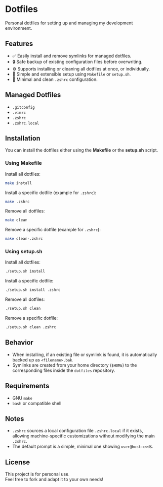 # Dotfiles

Personal dotfiles for setting up and managing my development environment.

## Features

- ✅ Easily install and remove symlinks for managed dotfiles.
- 🔒 Safe backup of existing configuration files before overwriting.
- ⚙️ Supports installing or cleaning all dotfiles at once, or individually.
- 🧩 Simple and extensible setup using `Makefile` or `setup.sh`.
- 🧼 Minimal and clean `.zshrc` configuration.

## Managed Dotfiles

- `.gitconfig`
- `.vimrc`
- `.zshrc`
- `.zshrc.local`

## Installation

You can install the dotfiles either using the **Makefile** or the **setup.sh** script.

### Using Makefile

Install all dotfiles:

```bash
make install
```

Install a specific dotfile (example for `.zshrc`):

```bash
make .zshrc
```

Remove all dotfiles:

```bash
make clean
```

Remove a specific dotfile (example for `.zshrc`):

```bash
make clean-.zshrc
```

### Using setup.sh

Install all dotfiles:

```bash
./setup.sh install
```

Install a specific dotfile:

```bash
./setup.sh install .zshrc
```

Remove all dotfiles:

```bash
./setup.sh clean
```

Remove a specific dotfile:

```bash
./setup.sh clean .zshrc
```

## Behavior

- When installing, if an existing file or symlink is found, it is automatically backed up as `<filename>.bak`.
- Symlinks are created from your home directory (`$HOME`) to the corresponding files inside the `dotfiles` repository.

## Requirements

- GNU `make`
- `bash` or compatible shell

## Notes

- `.zshrc` sources a local configuration file `.zshrc.local` if it exists, allowing machine-specific customizations without modifying the main `.zshrc`.
- The default prompt is a simple, minimal one showing `user@host:cwd$`.

## License

This project is for personal use.  
Feel free to fork and adapt it to your own needs!

